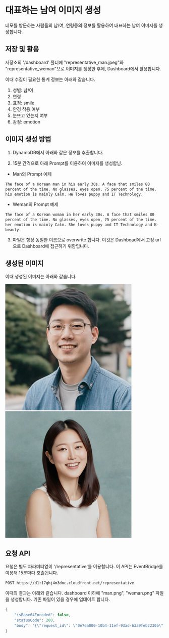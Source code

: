 # 대표하는 남여 이미지 생성

데모를 방문하는 사람들의 남/여, 연령등의 정보를 활용하여 대표하는 남여 이미지를 생성합니다.

## 저장 및 활용

저장소의 '/dashboard' 폴더에 "representative_man.jpeg"와 "representative_weman"으로 이미지를 생성한 후에, Dashboard에서 활용합니다.

이때 수집이 필요한 통계 정보는 아래와 같습니다.

1) 성별: 남/여
2) 연령
3) 표정: smile
4) 안경 착용 여부
5) 눈뜨고 있는지 여부
6) 감정: emotion

## 이미지 생성 방법

1) DynamoDB에서 아래와 같은 정보를 추출합니다. 

2) 15분 간격으로 아래 Prompt를 이용하여 이미지를 생성합닏.

- Man의 Prompt 예제
```text
The face of a Korean man in his early 30s. A face that smiles 80 percent of the time. No glasses, eyes open, 75 percent of the time. his emotion is mainly Calm. He loves puppy and IT Technology.
```

- Weman의 Prompt 예제

```text  
The face of a Korean woman in her early 30s. A face that smiles 80 percent of the time. No glasses, eyes open, 75 percent of the time. her emotion is mainly Calm. She loves puppy and IT Technology and K-beauty.
```

3) 파일은 항상 동일한 이름으로 overwrite 합니다. 이것은 Dashboad에서 고정 url으로 Dashboard에 접근하기 위함입니다.

## 생성된 이미지

이때 생성된 이미지는 아래와 같습니다.

<img src="./pictures/representative/man.png" width="400">

<img src="./pictures/representative/weman.png" width="400">


## 요청 API

요청은 별도 파라미터없이 '/representative'를 이용합니다. 이 API는 EventBridge를 이용해 15분마다 호출됩니다.

```text
POST https://d1r17qhj4m3dnc.cloudfront.net/representative
```

이때의 결과는 아래와 같습니다. dashboard 이하에 "man.png", "weman.png" 파일을 생성합니다. 기존 파일이 있을 경우에 업데이트 합니다.

```java
{
    "isBase64Encoded": false,
    "statusCode": 200,
    "body": "{\"request_id\": \"0e76a000-10b4-11ef-93ad-63a9feb2230b\", \"generated_urls\": [\"https://d1r17qhj4m3dnc.cloudfront.net/dashboard/man.png\", \"https://d1r17qhj4m3dnc.cloudfront.net/dashboard/weman.png\"]}"
}
```
